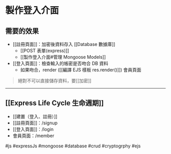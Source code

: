 # 製作登入介面
## 需要的效果
- [[註冊頁面]]：加密後資料存入 [[Database 數據庫]]
	- [[POST 表單(express)]]
	- [[製作登入介面#管理 Mongoose Models]]
- [[登入頁面]]：檢查輸入的帳密是否吻合 DB 資料
	- 如果吻合，render ([[編譯 EJS 樣板 res.render()]]) 會員頁面

>絕對不可以直接儲存資料，要[[加密]]


---

## [[Express Life Cycle 生命週期]]
- [[建置（登入、註冊）]]
- [[註冊頁面]]：/signup
- [[登入頁面]]：/login
- 會員頁面：/member

#js #expressJs #mongoose #database #crud #cryptogrphy #ejs